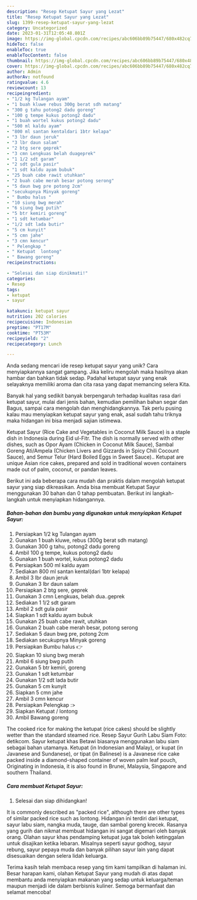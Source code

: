 ```yaml
---
description: "Resep Ketupat Sayur yang Lezat"
title: "Resep Ketupat Sayur yang Lezat"
slug: 1399-resep-ketupat-sayur-yang-lezat
category: Uncategorized
date: 2023-01-31T12:05:48.801Z
image: https://img-global.cpcdn.com/recipes/abc606bb89b75447/680x482cq70/ketupat-sayur-foto-resep-utama.jpg
hideToc: false
enableToc: true
enableTocContent: false
thumbnail: https://img-global.cpcdn.com/recipes/abc606bb89b75447/680x482cq70/ketupat-sayur-foto-resep-utama.jpg
cover: https://img-global.cpcdn.com/recipes/abc606bb89b75447/680x482cq70/ketupat-sayur-foto-resep-utama.jpg
author: Admin
authorAv: notfound
ratingvalue: 4.6
reviewcount: 13
recipeingredient:
- "1/2 kg Tulangan ayam"
- "1 buah kluwe rebus 300g berat sdh matang"
- "300 g tahu potong2 dadu goreng"
- "100 g tempe kukus potong2 dadu"
- "1 buah wortel kukus potong2 dadu"
- "500 ml kaldu ayam"
- "800 ml santan kentaldari 1btr kelapa"
- "3 lbr daun jeruk"
- "3 lbr daun salam"
- "2 btg sere geprek"
- "3 cmn Lengkuas belah duageprek"
- "1 1/2 sdt garam"
- "2 sdt gula pasir"
- "1 sdt kaldu ayam bubuk"
- "25 buah cabe rawit utuhkan"
- "2 buah cabe merah besar potong serong"
- "5 daun bwg pre potong 2cm"
- "secukupnya Minyak goreng"
- " Bumbu halus "
- "10 siung bwg merah"
- "6 siung bwg putih"
- "5 btr kemiri goreng"
- "1 sdt ketumbar"
- "1/2 sdt lada butir"
- "5 cm kunyit"
- "5 cmn jahe"
- "3 cmn kencur"
- " Pelengkap "
- " Ketupat  lontong"
- " Bawang goreng"
recipeinstructions:

- "Selesai dan siap dinikmati!"
categories:
- Resep
tags:
- ketupat
- sayur

katakunci: ketupat sayur 
nutrition: 202 calories
recipecuisine: Indonesian
preptime: "PT17M"
cooktime: "PT53M"
recipeyield: "2"
recipecategory: Lunch

---
```





Anda sedang mencari ide resep ketupat sayur yang unik? Cara menyiapkannya sangat gampang. Jika keliru mengolah maka hasilnya akan hambar dan bahkan tidak sedap. Padahal ketupat sayur yang enak selayaknya memiliki aroma dan cita rasa yang dapat memancing selera Kita.





Banyak hal yang sedikit banyak berpengaruh terhadap kualitas rasa dari ketupat sayur, mulai dari jenis bahan, kemudian pemilihan bahan segar dan Bagus, sampai cara mengolah dan menghidangkannya. Tak perlu pusing kalau mau menyiapkan ketupat sayur yang enak,      asal sudah tahu triknya maka hidangan ini bisa menjadi sajian istimewa.














Ketupat Sayur (Rice Cake and Vegetables in Coconut Milk Sauce) is a staple dish in Indonesia during Eid ul-Fitr. The dish is normally served with other dishes, such as Opor Ayam (Chicken in Coconut Milk Sauce), Sambal Goreng Ati/Ampela (Chicken Livers and Gizzards in Spicy Chili Cocount Sauce), and Semur Telur (Hard Boiled Eggs in Sweet Sauce).. Ketupat are unique Asian rice cakes, prepared and sold in traditional woven containers made out of palm, coconut, or pandan leaves.






Berikut ini ada beberapa cara mudah dan praktis dalam mengolah ketupat sayur yang siap dikreasikan. Anda bisa membuat Ketupat Sayur menggunakan 30 bahan dan 0 tahap pembuatan. Berikut ini langkah-langkah untuk menyiapkan hidangannya.

<!--inarticleads1-->

##### Bahan-bahan dan bumbu yang digunakan untuk menyiapkan Ketupat Sayur:

1. Persiapkan 1/2 kg Tulangan ayam
1. Gunakan 1 buah kluwe, rebus (300g berat sdh matang)
1. Gunakan 300 g tahu, potong2 dadu goreng
1. Ambil 100 g tempe, kukus potong2 dadu
1. Gunakan 1 buah wortel, kukus potong2 dadu
1. Persiapkan 500 ml kaldu ayam
1. Sediakan 800 ml santan kental(dari 1btr kelapa)
1. Ambil 3 lbr daun jeruk
1. Gunakan 3 lbr daun salam
1. Persiapkan 2 btg sere, geprek
1. Gunakan 3 cmn Lengkuas, belah dua..geprek
1. Sediakan 1 1/2 sdt garam
1. Ambil 2 sdt gula pasir
1. Siapkan 1 sdt kaldu ayam bubuk
1. Gunakan 25 buah cabe rawit, utuhkan
1. Gunakan 2 buah cabe merah besar, potong serong
1. Sediakan 5 daun bwg pre, potong 2cm
1. Sediakan secukupnya Minyak goreng
1. Persiapkan  Bumbu halus 👉
1. Siapkan 10 siung bwg merah
1. Ambil 6 siung bwg putih
1. Gunakan 5 btr kemiri, goreng
1. Gunakan 1 sdt ketumbar
1. Gunakan 1/2 sdt lada butir
1. Gunakan 5 cm kunyit
1. Siapkan 5 cmn jahe
1. Ambil 3 cmn kencur
1. Persiapkan  Pelengkap :&gt;
1. Siapkan  Ketupat / lontong
1. Ambil  Bawang goreng


The cooked rice for making the ketupat (rice cakes) should be slightly wetter than the standard steamed rice. Resep Sayur Gurih Labu Siam Foto: detikcom. Sayur ketupat khas Betawi biasanya menggunakan labu siam sebagai bahan utamanya. Ketupat (in Indonesian and Malay), or kupat (in Javanese and Sundanese), or tipat (in Balinese) is a Javanese rice cake packed inside a diamond-shaped container of woven palm leaf pouch, Originating in Indonesia, it is also found in Brunei, Malaysia, Singapore and southern Thailand. 

<!--inarticleads2-->

##### Cara membuat Ketupat Sayur:


1. Selesai dan siap dihidangkan!

It is commonly described as &#34;packed rice&#34;, although there are other types of similar packed rice such as lontong. Hidangan ini terdiri dari ketupat, sayur labu siam, nangka muda, tauge, dan sambal goreng krecek. Rasanya yang gurih dan nikmat membuat hidangan ini sangat digemari oleh banyak orang. Olahan sayur khas pendamping ketupat juga tak boleh ketinggalan untuk disajikan ketika lebaran. Misalnya seperti sayur godhog, sayur rebung, sayur pepaya muda dan banyak pilihan sayur lain yang dapat disesuaikan dengan selera lidah keluarga. 

Terima kasih telah membaca resep yang tim kami tampilkan di halaman ini. Besar harapan kami, olahan Ketupat Sayur yang mudah di atas dapat membantu anda menyiapkan makanan yang sedap untuk keluarga/teman maupun menjadi ide dalam berbisnis kuliner. Semoga bermanfaat dan selamat mencoba!
